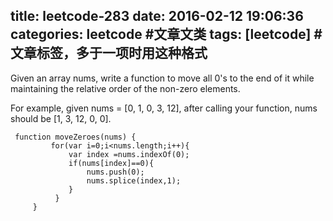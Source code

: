 title: leetcode-283
date: 2016-02-12 19:06:36
categories: leetcode #文章文类
tags: [leetcode] #文章标签，多于一项时用这种格式
---
Given an array nums, write a function to move all 0's to the end of it while maintaining the relative order of the non-zero elements.

For example, given nums = [0, 1, 0, 3, 12], after calling your function,
 nums should be [1, 3, 12, 0, 0].
 
```
 function moveZeroes(nums) {
         for(var i=0;i<nums.length;i++){
             var index =nums.indexOf(0);
             if(nums[index]==0){
                 nums.push(0);
                 nums.splice(index,1);
             }
          }
     }
```
